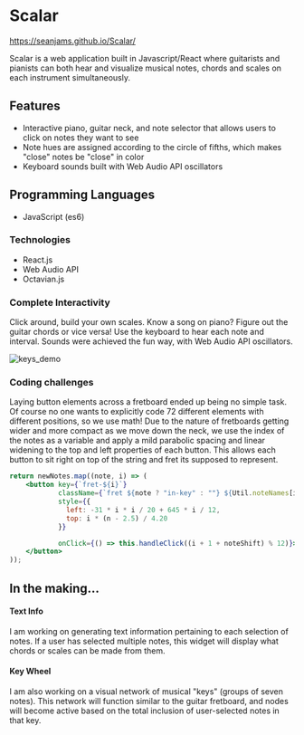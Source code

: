 # Scalar

https://seanjams.github.io/Scalar/

Scalar is a web application built in Javascript/React where guitarists and pianists can both hear and visualize musical notes, chords and scales on each instrument simultaneously.

## Features

- Interactive piano, guitar neck, and note selector that allows users to click on notes they want to see
- Note hues are assigned according to the circle of fifths, which makes "close" notes be "close" in color
- Keyboard sounds built with Web Audio API oscillators

## Programming Languages
- JavaScript (es6)

### Technologies
- React.js
- Web Audio API
- Octavian.js

### Complete Interactivity

Click around, build your own scales. Know a song on piano? Figure out the guitar chords or vice versa! Use the keyboard to hear each note and interval. Sounds were achieved the fun way, with Web Audio API oscillators.

![keys_demo](/images/keys_demo.gif)

### Coding challenges

Laying button elements across a fretboard ended up being no simple task. Of course no one wants to explicitly code 72 different elements with different positions, so we use math! Due to the nature of fretboards getting wider and more compact as we move down the neck, we use the index of the notes as a variable and apply a mild parabolic spacing and linear widening to the top and left properties of each button. This allows each button to sit right on top of the string and fret its supposed to represent.

```jsx
return newNotes.map((note, i) => (
    <button key={`fret-${i}`}
            className={`fret ${note ? "in-key" : ""} ${Util.noteNames[i + 1 + noteShift]}`}
            style={{
              left: -31 * i * i / 20 + 645 * i / 12,
              top: i * (n - 2.5) / 4.20
            }}

            onClick={() => this.handleClick((i + 1 + noteShift) % 12)}>
    </button>
));
```




## In the making...

#### Text Info

I am working on generating text information pertaining to each selection of notes. If a user has selected multiple notes, this widget will display what chords or scales can be made from them.

#### Key Wheel

I am also working on a visual network of musical "keys" (groups of seven notes). This network will function similar to the guitar fretboard, and nodes will become active based on the total inclusion of user-selected notes in that key.
